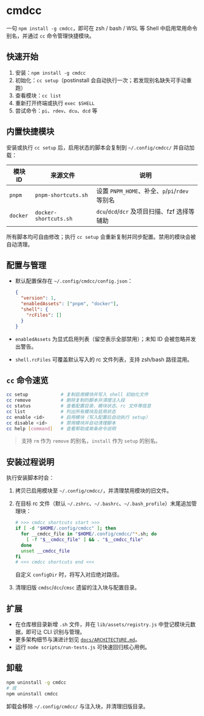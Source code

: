 # cmdcc

一句 `npm install -g cmdcc`，即可在 zsh / bash / WSL 等 Shell 中启用常用命令别名，并通过 `cc` 命令管理快捷模块。

## 快速开始

1. 安装：`npm install -g cmdcc`
2. 初始化：`cc setup`（postinstall 会自动执行一次；若发现别名缺失可手动重跑）
3. 查看模块：`cc list`
4. 重新打开终端或执行 `exec $SHELL`
5. 尝试命令：`pi`、`rdev`、`dcu`、`dcd` 等

## 内置快捷模块

安装或执行 `cc setup` 后，启用状态的脚本会复制到 `~/.config/cmdcc/` 并自动加载：

| 模块 ID | 来源文件              | 说明 |
| ------- | --------------------- | ---- |
| `pnpm`  | `pnpm-shortcuts.sh`   | 设置 `PNPM_HOME`、补全、`p`/`pi`/`rdev` 等别名 |
| `docker`| `docker-shortcuts.sh` | `dcu`/`dcd`/`dcr` 及项目扫描、fzf 选择等辅助 |

所有脚本均可自由修改；执行 `cc setup` 会重新复制并同步配置。禁用的模块会被自动清理。

## 配置与管理

- 默认配置保存在 `~/.config/cmdcc/config.json`：

  ```json
  {
    "version": 1,
    "enabledAssets": ["pnpm", "docker"],
    "shell": {
      "rcFiles": []
    }
  }
  ```

- `enabledAssets` 为显式启用列表（留空表示全部禁用）；未知 ID 会被忽略并发出警告。
- `shell.rcFiles` 可覆盖默认写入的 rc 文件列表，支持 zsh/bash 路径混用。

## `cc` 命令速览

```bash
cc setup            # 复制启用模块并写入 shell 初始化文件
cc remove           # 删除复制的脚本并清理注入段
cc status           # 查看配置目录、模块状态、rc 文件等信息
cc list             # 列出所有模块及启用状态
cc enable <id>      # 启用模块（写入配置后自动执行 setup）
cc disable <id>     # 禁用模块并自动清理脚本
cc help [command]   # 查看帮助或单条命令说明
```

> 支持 `rm` 作为 `remove` 的别名，`install` 作为 `setup` 的别名。

## 安装过程说明

执行安装脚本时会：

1. 拷贝已启用模块至 `~/.config/cmdcc/`，并清理禁用模块的旧文件。
2. 在目标 rc 文件（默认 `~/.zshrc`、`~/.bashrc`、`~/.bash_profile`）末尾追加管理块：

   ```sh
   # >>> cmdcc shortcuts start >>>
   if [ -d "$HOME/.config/cmdcc" ]; then
     for __cmdcc_file in "$HOME/.config/cmdcc/"*.sh; do
       [ -f "$__cmdcc_file" ] && . "$__cmdcc_file"
     done
     unset __cmdcc_file
   fi
   # <<< cmdcc shortcuts end <<<
   ```

   自定义 `configDir` 时，将写入对应绝对路径。
3. 清理旧版 `cmdsc`/`dcc`/`cmsc` 遗留的注入块与配置目录。

## 扩展

- 在仓库根目录新增 `.sh` 文件，并在 `lib/assets/registry.js` 中登记模块元数据，即可让 CLI 识别与管理。
- 更多架构细节与演进计划见 [`docs/ARCHITECTURE.md`](docs/ARCHITECTURE.md)。
- 运行 `node scripts/run-tests.js` 可快速回归核心用例。

## 卸载

```bash
npm uninstall -g cmdcc
# 或
npm uninstall cmdcc
```

卸载会移除 `~/.config/cmdcc/` 与注入块，并清理旧版目录。
